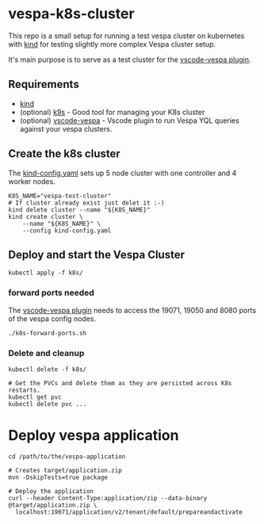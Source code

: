 
# vespa-k8s-cluster

This repo is a small setup for running a test vespa cluster on kubernetes with [kind](https://kind.sigs.k8s.io/)
for testing slightly more complex Vespa cluster setup.

It's main purpose is to serve as a test cluster for the [vscode-vespa plugin](https://github.com/pehrs/vscode-vespa).


## Requirements

- [kind](https://kind.sigs.k8s.io/docs/user/quick-start/#installation) 
- (optional) [k9s](https://k9scli.io/topics/install/) - Good tool for managing your K8s cluster
- (optional) [vscode-vespa](https://github.com/pehrs/vscode-vespa) - Vscode plugin to run Vespa YQL queries against your vespa clusters.

## Create the k8s cluster

The [kind-config.yaml](kind-config.yaml) sets up 5 node cluster with one controller and 4 worker nodes.

```shell
K8S_NAME="vespa-test-cluster"
# If cluster already exist just delet it :-)
kind delete cluster --name "${K8S_NAME}"
kind create cluster \
    --name "${K8S_NAME}" \
    --config kind-config.yaml 
```

## Deploy and start the Vespa Cluster

```shell
kubectl apply -f k8s/
```

### forward ports needed

The [vscode-vespa plugin](https://github.com/pehrs/vscode-vespa) needs to access the 19071, 19050 and 8080 ports of the vespa config nodes.

```shell
./k8s-forward-ports.sh
```

### Delete and cleanup

```shell
kubectl delete -f k8s/

# Get the PVCs and delete them as they are persisted across K8s restarts.
kubectl get pvc
kubectl delete pvc ...
```

# Deploy vespa application

```shell
cd /path/to/the/vespa-application

# Creates target/application.zip
mvn -DskipTests=true package

# Deploy the application
curl --header Content-Type:application/zip --data-binary @target/application.zip \
  localhost:19071/application/v2/tenant/default/prepareandactivate
```

